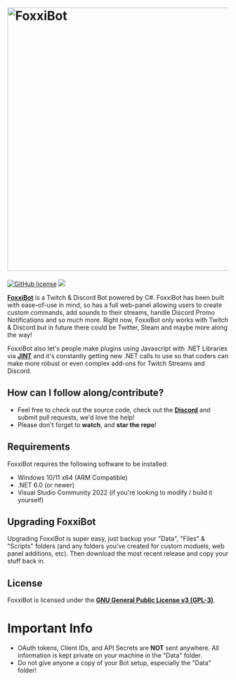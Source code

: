 # <img alt="FoxxiBot" src="https://gibzfgc.github.io/FoxxiBot/assets/img/FoxxiLogo_Full.svg" width="600px"/>

[![GitHub license](https://img.shields.io/github/license/GibzFGC/FoxxiBot)](https://github.com/GibzFGC/FoxxiBot/blob/main/LICENSE)
[<img src="https://discordapp.com/api/guilds/941648989437198346/widget.png?style=shield">](https://discord.gg/TeRCVh2xBQ)

[**FoxxiBot**](https://gibzfgc.github.io/FoxxiBot/) is a Twitch & Discord Bot powered by C#. FoxxiBot has been built with ease-of-use in mind, so has a full web-panel allowing users to create custom commands, add sounds to their streams, handle Discord Promo Notifications and so much more. Right now, FoxxiBot only works with Twitch & Discord but in future there could be Twitter, Steam and maybe more along the way!

FoxxiBot also let's people make plugins using Javascript with .NET Libraries via [**JINT**](https://github.com/sebastienros/jint) and it's constantly getting new .NET calls to use so that coders can make more robust or even complex add-ons for Twitch Streams and Discord.

## How can I follow along/contribute?

* Feel free to check out the source code, check out the [**Discord**](https://discord.gg/TeRCVh2xBQ) and submit pull requests, we'd love the help!
* Please don't forget to **watch**, and **star the repo**!

## Requirements

FoxxiBot requires the following software to be installed:
- Windows 10/11 x64 (ARM Compatible)
- .NET 6.0 (or newer)
- Visual Studio Community 2022 (if you're looking to modify / build it yourself)

## Upgrading FoxxiBot

Upgrading FoxxiBot is super easy, just backup your "Data", "Files" & "Scripts" folders (and any folders you've created for custom moduels, web panel additions, etc). Then download the most recent release and copy your stuff back in.

## License

FoxxiBot is licensed under the [**GNU General Public License v3 (GPL-3)**](https://www.gnu.org/copyleft/gpl.html).

# Important Info
- OAuth tokens, Client IDs, and API Secrets are **NOT** sent anywhere. All information is kept private on your machine in the "Data" folder.
- Do not give anyone a copy of your Bot setup, especially the "Data" folder!
